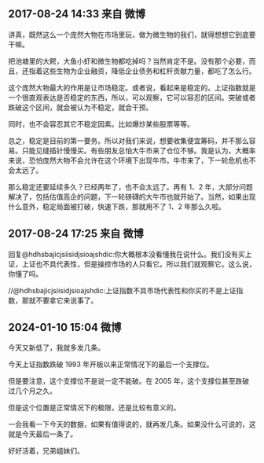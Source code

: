 ## 2017-08-24 14:33 来自 微博

讲真，既然这么一个庞然大物在市场里玩，做为微生物的我们，就得想想它到底要干嘛。

把池塘里的大鳄，大鱼小虾和微生物都吃掉吗？当然肯定不是。没有那个必要，而且，还指着这些生物为企业融资，降低企业债务和杠杆贡献力量，都吃了怎么行。

这个庞然大物最大的作用是让市场稳定。或者说，看起来是稳定的。上证指数就是一个很直观表达是否稳定的东西，所以，可以观察，它可以容忍的区间。突破或者跌破这个区间，就会被认为不稳定，就会干预。

同时，也不会容忍其它不稳定因素。比如爆炒某些股票等等。

总之，稳定是目前的第一要务。所以对我们来说，想要收集便宜筹码，并不那么容易。只能见缝插针慢慢买。有些朋友总怕大牛市来了仓位不够。我是认为，大概率来说，恐怕庞然大物不会允许在这个环境下出现牛市。牛市来了，下一轮危机也不会太远了。

那么稳定还要延续多久？已经两年了，也不会太远了。再有 1、2 年，大部分问题解决了，包括估值高企的问题，下一轮磅礴的大牛市也就开始了。当然，如果出现什么意外，稳定局面被打破，快速下跌，那就用不了 1、2 年那么久啦。

## 2017-08-24 17:25 来自 微博

回复@hdhsbajicjsiisidjsioajshdic:你大概根本没看懂我在说什么。我们没有买上证，上证也不具代表性，但是操控市场的人只看它。所以我们就观察它。这么说，你懂了吗。

//@hdhsbajicjsiisidjsioajshdic:上证指数不具市场代表性和你买的不是上证指数，那就不要拿它来说事了。

## 2024-01-10 15:04 微博

今天又新低了，我就多发几条。

今天上证指数跌破 1993 年开板以来正常情况下的最后一个支撑位。

但是要注意，这个支撑位不是说一定不能破。在 2005 年，这个支撑位甚至跌破过几个月之久。

但是这个位置是正常情况下的极限，还是比较有意义的。

一会我看一下今天的数据，如果有值得说的，就再发几条。如果没什么可说的，这就是今天最后一条了。

好好活着，兄弟姐妹们。
